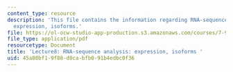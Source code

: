 ```yaml
---
content_type: resource
description: 'This file contains the information regarding RNA-sequence analysis:
  expression, isoforms.'
file: https://ol-ocw-studio-app-production.s3.amazonaws.com/courses/7-91j-foundations-of-computational-and-systems-biology-spring-2014/45a80bf19f88d0cabfb091b4edbc0f36_MIT7_91JS14_Lecture8.pdf
file_type: application/pdf
resourcetype: Document
title: 'Lecture8: RNA-sequence analysis: expression, isoforms '
uid: 45a80bf1-9f88-d0ca-bfb0-91b4edbc0f36
---
```

